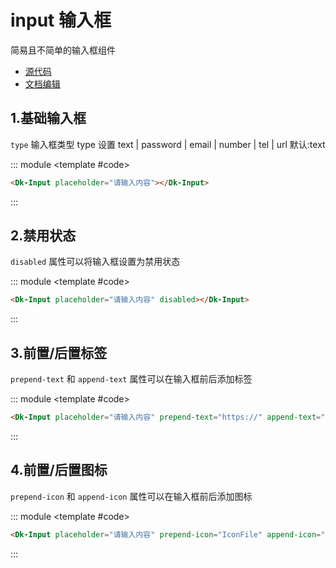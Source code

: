# input 输入框

简易且不简单的输入框组件

- [源代码](https://github.com/CadWalaDers/dk-ui/tree/master/packages/components/dkinput)
- [文档编辑](https://github.com/CadWalaDers/dk-ui/blob/master/docs/components/input.md)

## 1.基础输入框

`type` 输入框类型 type 设置 text | password | email | number | tel | url 默认:text

::: module
<template #code>
<Dk-Input placeholder="请输入内容"></Dk-Input>
</template>

```html
<Dk-Input placeholder="请输入内容"></Dk-Input>
```

:::

## 2.禁用状态

`disabled` 属性可以将输入框设置为禁用状态

::: module
<template #code>
<Dk-Input placeholder="请输入内容" disabled></Dk-Input>
</template>

```html
<Dk-Input placeholder="请输入内容" disabled></Dk-Input>
```

:::

## 3.前置/后置标签

`prepend-text` 和 `append-text` 属性可以在输入框前后添加标签

::: module
<template #code>
<Dk-Input placeholder="请输入内容" prepend-text="https://" append-text=".com"></Dk-Input>
</template>

```html
<Dk-Input placeholder="请输入内容" prepend-text="https://" append-text=".com"></Dk-Input>
```

:::

## 4.前置/后置图标

`prepend-icon` 和 `append-icon` 属性可以在输入框前后添加图标

::: module
<template #code>
<Dk-Input placeholder="请输入内容" prepend-icon="IconFile" append-icon="IconCloudSearch"></Dk-Input>
</template>

```html
<Dk-Input placeholder="请输入内容" prepend-icon="IconFile" append-icon="IconCloudSearch" ></Dk-Input>
```

:::
